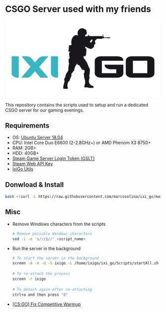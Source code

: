 # CSGO Server used with my friends

![Logo](./Misc/Pictures/ixigo-logo.png)

This repository contains the scripts used to setup and run a dedicated CSGO server for our gaming evenings.

## Requirements

- OS: [Ubuntu Server 18.04](https://releases.ubuntu.com/18.04/ubuntu-18.04.5-live-server-amd64.iso)
- CPU: Intel Core Duo E6600 (2-2.8GHz+) or AMD Phenom X3 8750+
- RAM: 2GB+
- HDD: 40GB+
- [Steam Game Server Login Token (GSLT)](https://steamcommunity.com/dev/managegameservers)
- [Steam Web API Key](https://steamcommunity.com/dev/apikey)
- [IxiGo Utils](https://github.com/marcosolina/csgo_util)

## Donwload & Install

~~~~bash
bash <(curl -L https://raw.githubusercontent.com/marcosolina/ixi_go/main/Scripts/setup.sh)
~~~~

## Misc

- Remove Windows characters from the scripts

  ~~~~bash
  # Remove possible Windows characters
  sed -i -e 's/\r$//' <script_name>
  ~~~~
  
- Run the server in the background
  ~~~~bash
  # To start the server in the background
  screen -A -m -d -S ixigo -L /home/ixigo/ixi_go/Scripts/startAll.sh
  
  # To re-attach the process
  screen -r ixigo
  
  # To detach again after re-attaching
  ctrl+a and then press "d"
  ~~~~

- [\[CS:GO\] Fix Competitive Warmup](https://forums.alliedmods.net/showthread.php?t=329053)
